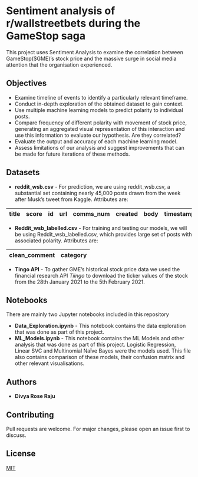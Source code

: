 # Sentiment analysis of r/wallstreetbets during the GameStop saga

This project uses Sentiment Analysis to examine the correlation between GameStop($GME)’s stock price and the massive surge in social media attention that the organisation experienced.

## Objectives

* Examine timeline of events to identify a particularly relevant timeframe.
* Conduct in-depth exploration of the obtained dataset to gain context.
* Use multiple machine learning models to predict polarity to individual posts.
* Compare frequency of different polarity with movement of stock price, generating an aggregated visual representation of this interaction and use this information to evaluate our hypothesis. Are they correlated?
* Evaluate the output and accuracy of each machine learning model.
* Assess limitations of our analysis and suggest improvements that can be made for future iterations of these methods.

## Datasets

* **reddit_wsb.csv** - For prediction, we are using reddit_wsb.csv, a substantial set containing nearly 45,000 posts drawn from the week after Musk’s tweet from Kaggle. Attributes are:

| title | score | id  | url | comms_num | created | body | timestamp |
|-------|-------|-----|-----|-----------|---------|------|-----------|

* **Reddit_wsb_labelled.csv** - For training and testing our models, we will be using Reddit_wsb_labelled.csv, which provides large set of posts with associated polarity. Attributes are:

| clean_comment | category |
|---------------|----------|

* **Tingo API** - To gather GME’s historical stock price data we used the financial research API *Tiingo* to download the ticker values of the stock from the 28th January 2021 to the 5th February 2021.

## Notebooks

There are mainly two Jupyter notebooks included in this repository

* **Data_Exploration.ipynb** -  This notebook contains the data exploration that was done as part of this project.
* **ML_Models.ipynb** -  This notebook contains the ML Models and other analysis that was done as part of this project. Logistic Regression, Linear SVC and Multinomial Naïve Bayes were the models used. This file also contains comparison of these models, their confusion matrix and other relevant visualisations.

## Authors

* **Divya Rose Raju**

## Contributing
Pull requests are welcome. For major changes, please open an issue first to discuss.

## License
[MIT](https://choosealicense.com/licenses/mit/)
